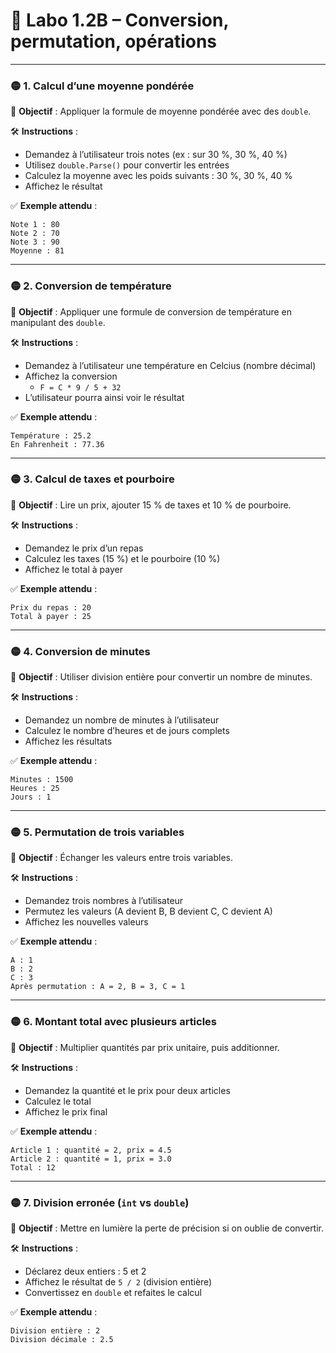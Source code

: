 # 🧪 Labo 1.2B – Conversion, permutation, opérations

---

### 🟡 1. Calcul d’une moyenne pondérée
🎯 **Objectif** : Appliquer la formule de moyenne pondérée avec des `double`.

🛠️ **Instructions** :
- Demandez à l’utilisateur trois notes (ex : sur 30 %, 30 %, 40 %)
- Utilisez `double.Parse()` pour convertir les entrées
- Calculez la moyenne avec les poids suivants : 30 %, 30 %, 40 %
- Affichez le résultat

✅ **Exemple attendu** :
```
Note 1 : 80
Note 2 : 70
Note 3 : 90
Moyenne : 81
```

---

### 🟡 2. Conversion de température 
🎯 **Objectif** : Appliquer une formule de conversion de température en manipulant des `double`.

🛠️ **Instructions** :
- Demandez à l’utilisateur une température en Celcius (nombre décimal)
- Affichez la conversion
  - `F = C * 9 / 5 + 32`
- L’utilisateur pourra ainsi voir le résultat

✅ **Exemple attendu** :
```
Température : 25.2
En Fahrenheit : 77.36

```

---

### 🟡 3. Calcul de taxes et pourboire
🎯 **Objectif** : Lire un prix, ajouter 15 % de taxes et 10 % de pourboire.

🛠️ **Instructions** :
- Demandez le prix d’un repas
- Calculez les taxes (15 %) et le pourboire (10 %)
- Affichez le total à payer

✅ **Exemple attendu** :
```
Prix du repas : 20
Total à payer : 25
```

---

### 🟡 4. Conversion de minutes
🎯 **Objectif** : Utiliser division entière pour convertir un nombre de minutes.

🛠️ **Instructions** :
- Demandez un nombre de minutes à l’utilisateur
- Calculez le nombre d’heures et de jours complets
- Affichez les résultats

✅ **Exemple attendu** :
```
Minutes : 1500
Heures : 25
Jours : 1
```

---

### 🟡 5. Permutation de trois variables
🎯 **Objectif** : Échanger les valeurs entre trois variables.

🛠️ **Instructions** :
- Demandez trois nombres à l’utilisateur
- Permutez les valeurs (A devient B, B devient C, C devient A)
- Affichez les nouvelles valeurs

✅ **Exemple attendu** :
```
A : 1
B : 2
C : 3
Après permutation : A = 2, B = 3, C = 1
```

---

### 🟡 6. Montant total avec plusieurs articles
🎯 **Objectif** : Multiplier quantités par prix unitaire, puis additionner.

🛠️ **Instructions** :
- Demandez la quantité et le prix pour deux articles
- Calculez le total
- Affichez le prix final

✅ **Exemple attendu** :
```
Article 1 : quantité = 2, prix = 4.5
Article 2 : quantité = 1, prix = 3.0
Total : 12
```

---

### 🟡 7. Division erronée (`int` vs `double`)
🎯 **Objectif** : Mettre en lumière la perte de précision si on oublie de convertir.

🛠️ **Instructions** :
- Déclarez deux entiers : 5 et 2
- Affichez le résultat de `5 / 2` (division entière)
- Convertissez en `double` et refaites le calcul

✅ **Exemple attendu** :
```
Division entière : 2
Division décimale : 2.5
```
